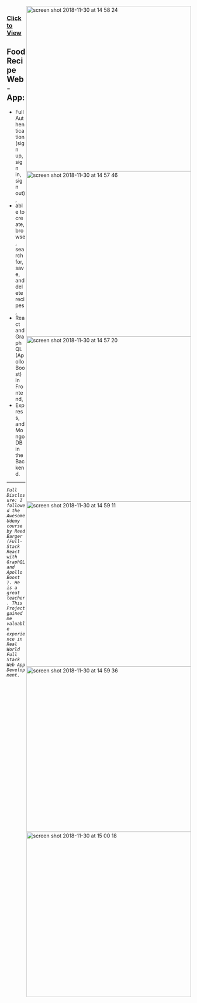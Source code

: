 
  <img align="right" width="450" alt="screen shot 2018-11-30 at 14 58 24" src="https://user-images.githubusercontent.com/9574723/49294372-1137e800-f4b3-11e8-8f69-7abc044dfc3c.png">

  <img align="right" width="450" alt="screen shot 2018-11-30 at 14 57 46" src="https://user-images.githubusercontent.com/9574723/49294379-1301ab80-f4b3-11e8-8f95-9409fe99240b.png">
  
  <img align="right" width="450" alt="screen shot 2018-11-30 at 14 57 20" src="https://user-images.githubusercontent.com/9574723/49294384-15fc9c00-f4b3-11e8-9a31-c38382e65483.png">

  <img align="right" width="450" alt="screen shot 2018-11-30 at 14 59 11" src="https://user-images.githubusercontent.com/9574723/49294388-17c65f80-f4b3-11e8-9366-50413dc5aead.png">

  <img align="right" width="450" alt="screen shot 2018-11-30 at 14 59 36" src="https://user-images.githubusercontent.com/9574723/49294392-1a28b980-f4b3-11e8-9af6-cbc30a6dfd37.png">

  <img align="right" width="450" alt="screen shot 2018-11-30 at 15 00 18" src="https://user-images.githubusercontent.com/9574723/49294395-1c8b1380-f4b3-11e8-9bd2-3a8d1d7f451b.png">

### [Click to View](https://react-graphql-apollo-recipes.herokuapp.com/)


## Food Recipe Web-App:
- Full Authentication (sign up, sign in, sign out), 
- able to create, browse, search for, save, and delete recipes,
- React and GraphQL (Apollo Boost) in Frontend, 
- Express, and MongoDB in the Backend.

---

 *`Full Disclosure: I followed the Awesome Udemy course by Reed Barger (Full-Stack React with GraphQL and Apollo Boost
). He is a great teacher. This Project gained me valuable experience in Real World Full Stack Web App Development.`*


 

